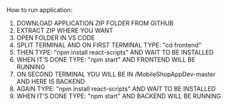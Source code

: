 How to run application:

1. DOWNLOAD APPLICATION ZIP FOLDER FROM GITHUB
2. EXTRACT ZIP WHERE YOU WANT
3. OPEN FOLDER IN VS CODE
4. SPLIT TERMINAL AND ON FIRST TERMINAL TYPE: "cd frontend"
5. THEN TYPE: "npm install react-scripts" AND WAIT TO BE INSTALLED
6. WHEN IT'S DONE TYPE: "npm start" AND FRONTEND WILL BE RUNNING
7. ON SECOND TERMINAL YOU WILL BE IN /MobileShopAppDev-master AND HERE IS BACKEND
8. AGAIN TYPE: "npm install react-scripts" AND WAIT TO BE INSTALLED
9. WHEN IT'S DONE TYPE: "npm start" AND BACKEND WILL BE RUNNING
